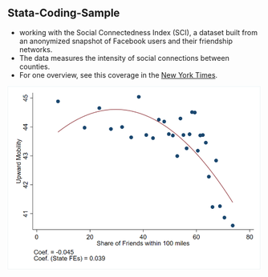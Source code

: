 ## Stata-Coding-Sample

* working with the Social Connectedness Index (SCI), a dataset built from an anonymized snapshot of Facebook users and their friendship networks. 
* The data measures the intensity of social connections between counties. 
* For one overview, see this coverage in the [New York Times](https://www.nytimes.com/interactive/2018/09/19/upshot/facebook-county-friendships.html).


![plot](./output/1.png)
